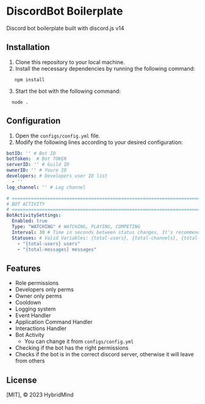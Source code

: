 # DiscordBot Boilerplate

Discord bot boilerplate built with discord.js v14

## Installation

1. Clone this repository to your local machine.
2. Install the necessary dependencies by running the following command:
```shell
   npm install
```
3. Start the bot with the following command:
```shell
  node .
```

## Configuration
1. Open the `configs/config.yml` file.
2. Modify the following lines according to your desired configuration:
```yml
botID: '' # Bot ID
botToken:  # Bot TOKEN
serverID: '' # Guild ID
ownerID: '' # Youre ID
developers: # Developers user ID list
  - ''
log_channel: '' # Log channel

# ===========================================================================
# BOT ACTIVITY
# ===========================================================================
BotActivitySettings:
  Enabled: true
  Type: "WATCHING" # WATCHING, PLAYING, COMPETING
  Interval: 30 # Time in seconds between status changes, It's recommended to keep it above 20-30 seconds to avoid getting ratelimited
  Statuses: # Valid Variables: {total-users}, {total-channels}, {total-messages}
    - "{total-users} users"
    - "{total-messages} messages"
```

## Features

- Role permissions
- Developers only perms
- Owner only perms
- Cooldown
- Logging system
- Event Handler
- Application Command Handler
- Interactions Handler
- Bot Activity
    - You can change it from `configs/config.yml`
- Checking if the bot has the right permissions
- Checks if the bot is in the correct discord server, otherwise it will leave from others

## License
[MIT], © 2023 HybridMind
